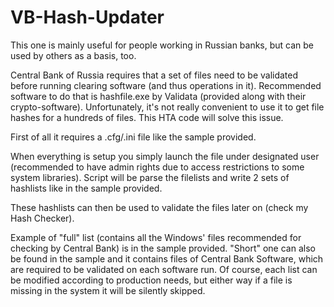 # VB-Hash-Updater
This one is mainly useful for people working in Russian banks, but can be used by others as a basis, too.

Central Bank of Russia requires that a set of files need to be validated before running clearing software (and thus operations in it). Recommended software to do that is hashfile.exe by Validata (provided along with their crypto-software). Unfortunately, it's not really convenient to use it to get file hashes for a hundreds of files. This HTA code will solve this issue.

First of all it requires a .cfg/.ini file like the sample provided.

When everything is setup you simply launch the file under designated user (recommended to have admin rights due to access restrictions to some system libraries). Script will be parse the filelists and write 2 sets of hashlists like in the sample provided.

These hashlists can then be used to validate the files later on (check my Hash Checker).

Example of "full" list (contains all the Windows' files recommended for checking by Central Bank) is in the sample provided.
"Short" one can also be found in the sample and it contains files of Central Bank Software, which are required to be validated on each software run.
Of course, each list can be modified according to production needs, but either way if a file is missing in the system it will be silently skipped.
